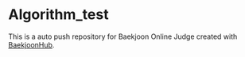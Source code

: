 # Algorithm_test
This is a auto push repository for Baekjoon Online Judge created with [BaekjoonHub](https://github.com/BaekjoonHub/BaekjoonHub).
